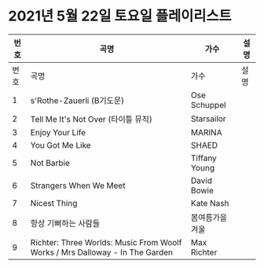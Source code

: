 # 2021년 5월 22일 토요일 플레이리스트

| 번호 | 곡명 | 가수 | 설명 |
|------|------|------|------|
| 번호 | 곡명 | 가수 | 설명 |
| 1 | s'Rothe-Zauerli (B기도문) | Ose Schuppel |  |
| 2 | Tell Me It's Not Over (타이틀 뮤직) | Starsailor |  |
| 3 | Enjoy Your Life | MARINA |  |
| 4 | You Got Me Like | SHAED |  |
| 5 | Not Barbie | Tiffany Young |  |
| 6 | Strangers When We Meet | David Bowie |  |
| 7 | Nicest Thing | Kate Nash |  |
| 8 | 항상 기뻐하는 사람들 | 봄여름가을겨울 |  |
| 9 | Richter: Three Worlds: Music From Woolf Works / Mrs Dalloway - In The Garden | Max Richter |  |
